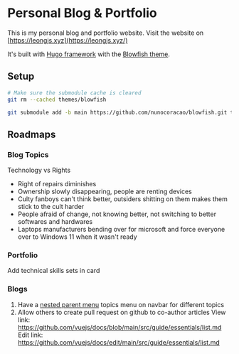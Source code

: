 # Personal Blog & Portfolio

This is my personal blog and portfolio website. Visit the website on [https://leongjs.xyz](https://leongjs.xyz/)

It's built with [Hugo framework](https://gohugo.io/) with the [Blowfish
theme](https://blowfish.page/).

## Setup

```sh
# Make sure the submodule cache is cleared
git rm --cached themes/blowfish

git submodule add -b main https://github.com/nunocoracao/blowfish.git themes/blowfish
```

## Roadmaps
### Blog Topics
Technology vs Rights
- Right of repairs diminishes
- Ownership slowly disappearing, people are renting devices
- Culty fanboys can't think better, outsiders shitting on them makes them stick to the cult harder
- People afraid of change, not knowing better, not switching to better softwares and hardwares
- Laptops manufacturers bending over for microsoft and force everyone over to Windows 11 when it wasn't ready

### Portfolio
Add technical skills sets in card

### Blogs
1. Have a [nested parent
   menu](https://blowfish.page/docs/getting-started/#nested-menus) topics menu
   on navbar for different topics
2. Allow others to create pull request on github to co-author articles
View link: https://github.com/vuejs/docs/blob/main/src/guide/essentials/list.md
Edit link: https://github.com/vuejs/docs/edit/main/src/guide/essentials/list.md
